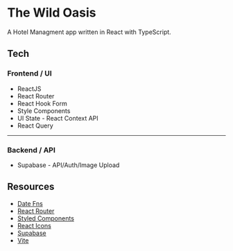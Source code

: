 # The Wild Oasis

A Hotel Managment app written in React with TypeScript.

## Tech

### Frontend / UI

- ReactJS
- React Router
- React Hook Form
- Style Components
- UI State - React Context API
- React Query

--- 
### Backend / API

- Supabase - API/Auth/Image Upload



## Resources

- [Date Fns](https://date-fns.org/)
- [React Router](https://reactrouter.com/en/main)
- [Styled Components](https://styled-components.com/)
- [React Icons](http://react-icons.github.io/react-icons/)
- [Supabase](https://supabase.com/)
- [Vite](https://vitejs.dev/)
